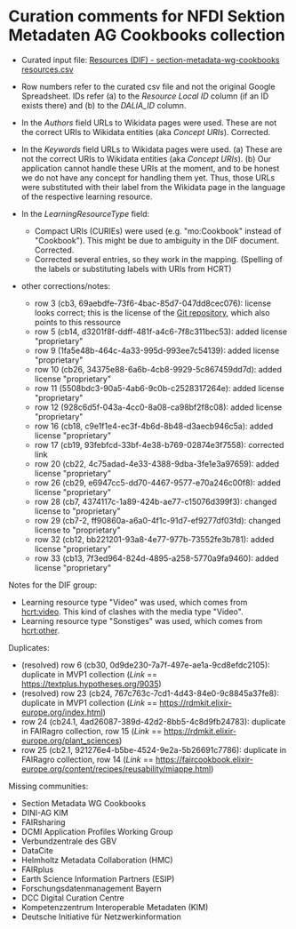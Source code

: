 # Curation comments for NFDI Sektion Metadaten AG Cookbooks collection
- Curated input file: [Resources (DIF) - section-metadata-wg-cookbooks resources.csv](<Resources%20(DIF)%20-%20section-metadata-wg-cookbooks%20resources.csv>)
- Row numbers refer to the curated csv file and not the original Google Spreadsheet. IDs refer (a) to the _Resource Local ID_ column (if an ID exists there) and (b) to the _DALIA_ID_ column.

- In the _Authors_ field URLs to Wikidata pages were used. These are not the correct URIs to Wikidata entities (aka _Concept URIs_). Corrected.
- In the _Keywords_ field URLs to Wikidata pages were used. (a) These are not the correct URIs to Wikidata entities (aka _Concept URIs_). (b) Our application cannot handle these URIs at the moment, and to be honest we do not have any concept for handling them yet. Thus, those URLs were substituted with their label from the Wikidata page in the language of the respective learning resource.
- In the _LearningResourceType_ field:
  - Compact URIs (CURIEs) were used (e.g. "mo:Cookbook" instead of "Cookbook"). This might be due to ambiguity in the DIF document. Corrected.
  - Corrected several entries, so they work in the mapping. (Spelling of the labels or substituting labels with URIs from HCRT)
- other corrections/notes:
  - row 3 (cb3, 69aebdfe-73f6-4bac-85d7-047dd8cec076): license looks correct; this is the license of the [Git repository](https://github.com/rdawg-pidinst/white-paper-pdf), which also points to this ressource
  - row 5 (cb14, d3201f8f-ddff-481f-a4c6-7f8c311bec53): added license "proprietary"
  - row 9 (1fa5e48b-464c-4a33-995d-993ee7c54139): added license "proprietary"
  - row 10 (cb26, 34375e88-6a6b-4cb8-9929-5c867459dd7d): added license "proprietary"
  - row 11 (5508bdc3-90a5-4ab6-9c0b-c2528317264e): added license "proprietary"
  - row 12 (928c6d5f-043a-4cc0-8a08-ca98bf2f8c08): added license "proprietary"
  - row 16 (cb18, c9e1f1e4-ec3f-4b6d-8b48-d3aecb946c5a): added license "proprietary"
  - row 17 (cb19, 93febfcd-33bf-4e38-b769-02874e3f7558): corrected link
  - row 20 (cb22, 4c75adad-4e33-4388-9dba-3fe1e3a97659): added license "proprietary"
  - row 26 (cb29, e6947cc5-dd70-4467-9577-e70a246c00f8): added license "proprietary"
  - row 28 (cb7, 4374117c-1a89-424b-ae77-c15076d399f3): changed license to "proprietary"
  - row 29 (cb7-2, ff90860a-a6a0-4f1c-91d7-ef9277df03fd): changed license to "proprietary"
  - row 32 (cb12, bb221201-93a8-4e77-977b-73552fe3b781): added license "proprietary"
  - row 33 (cb13, 7f3ed964-824d-4895-a258-5770a9fa9460): added license "proprietary"

Notes for the DIF group:
  - Learning resource type "Video" was used, which comes from [hcrt:video](https://w3id.org/kim/hcrt/video). This kind of clashes with the media type "Video".
  - Learning resource type "Sonstiges" was used, which comes from [hcrt:other](https://w3id.org/kim/hcrt/other).

Duplicates:
- (resolved) row 6 (cb30, 0d9de230-7a7f-497e-ae1a-9cd8efdc2105): duplicate in MVP1 collection (_Link_ == https://textplus.hypotheses.org/9035)
- (resolved) row 23 (cb24, 767c763c-7cd1-4d43-84e0-9c8845a37fe8): duplicate in MVP1 collection (_Link_ == https://rdmkit.elixir-europe.org/index.html)
- row 24 (cb24.1, 4ad26087-389d-42d2-8bb5-4c8d9fb24783): duplicate in FAIRagro collection, row 15 (_Link_ == https://rdmkit.elixir-europe.org/plant_sciences)
- row 25 (cb2.1, 921276e4-b5be-4524-9e2a-5b26691c7786): duplicate in FAIRagro collection, row 14 (_Link_ == https://faircookbook.elixir-europe.org/content/recipes/reusability/miappe.html)

Missing communities:
- Section Metadata WG Cookbooks
- DINI-AG KIM
- FAIRsharing
- DCMI Application Profiles Working Group
- Verbundzentrale des GBV
- DataCite
- Helmholtz Metadata Collaboration (HMC)
- FAIRplus
- Earth Science Information Partners (ESIP)
- Forschungsdatenmanagement Bayern
- DCC Digital Curation Centre
- Kompetenzzentrum Interoperable Metadaten (KIM)
- Deutsche Initiative für Netzwerkinformation
